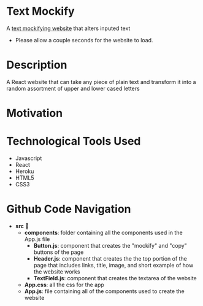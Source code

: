 # Text Mockify

A [text mockifying website](https://carlos-castillo-portfolio.herokuapp.com/) that alters inputed text
- Please allow a couple seconds for the website to load.

# Description

A React website that can take any piece of plain text and transform it into a random assortment of upper and lower cased letters 

# Motivation



# Technological Tools Used

- Javascript
- React
- Heroku
- HTML5
- CSS3

# Github Code Navigation

- **src** :file_folder:
    - **components**: folder containing all the components used in the App.js file
        - **Button.js**: component that creates the "mockify" and "copy" buttons of the page
        - **Header.js**: component that creates the the top portion of the page that includes links, title, image, and short example of how the website works 
        - **TextField.js**: component that creates the textarea of the website
    - **App.css**: all the css for the app
    - **App.js**: file containing all of the components used to create the website
